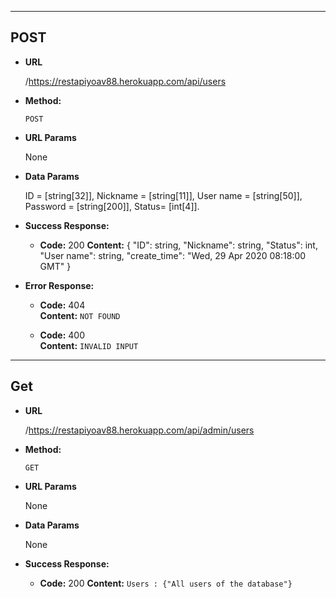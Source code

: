----
  **POST**
----

* **URL**

  /https://restapiyoav88.herokuapp.com/api/users

* **Method:**
  
  `POST`
  
*  **URL Params**

	None
  

* **Data Params**

	ID = [string[32]],
    Nickname = [string[11]],
    User name = [string[50]],
	Password = [string[200]],
    Status= [int[4]].

* **Success Response:**
  
  * **Code:** 200 
    **Content:** {
					  "ID": string,
					  "Nickname": string,
					  "Status": int,
					  "User name": string,
					  "create_time": "Wed, 29 Apr 2020 08:18:00 GMT"
				 }
	
* **Error Response:**
  
  * **Code:** 404  
    **Content:** `NOT FOUND`
  
  * **Code:** 400  
    **Content:** `INVALID INPUT`
----
  **Get**
----

* **URL**
	
  /https://restapiyoav88.herokuapp.com/api/admin/users

* **Method:**
  
  `GET`
  
*  **URL Params**

	None
  

* **Data Params**

	None

* **Success Response:**
  
  * **Code:** 200 
    **Content:** `Users : {"All users of the database"}`
	

